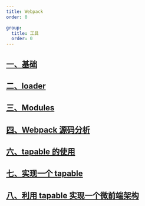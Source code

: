 ```yaml
---
title: Webpack
order: 0

group:
  title: 工具
  order: 0
---
```


## [一、基础](/project/webpack/base)

## [二、loader](/project/webpack/loader)

## [三、Modules](/project/webpack/modules)

## [四、Webpack 源码分析](/project/webpack/webpack)

## [六、tapable 的使用](/project/webpack/tapable-usage)

## [七、实现一个 tapable](/project/webpack/tapable-implement)

## [八、利用 tapable 实现一个微前端架构](/project/webpack/micro-app)
